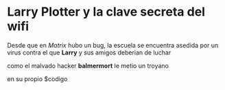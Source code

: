 # Larry Plotter y la clave secreta del wifi

Desde que en *Matrix* hubo un bug, la escuela se encuentra asedida por un virus contra 
el que **Larry** y sus amigos deberian de luchar


como el malvado hacker **balmermort** le metio un troyano

en su propio $codigo

